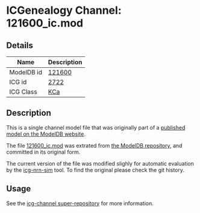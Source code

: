 # ICGenealogy Channel: 121600\_ic.mod

## Details

Name | Description
---- | -----------
ModelDB id | [121600](http://senselab.med.yale.edu/ModelDB/ShowModel.cshtml?model=121600)
ICG id | [2722](http://icg.neurotheory.ox.ac.uk/channels/5/2722)
ICG Class | [KCa](http://icg.neurotheory.ox.ac.uk/channels/5)

## Description

This is a single channel model file that was originally part of a [published model on the ModelDB website](http://senselab.med.yale.edu/mModelDB/ShowModel.cshtml?model=121600).


The file [121600\_ic.mod](121600_ic.mod) was extrated from [the ModelDB repository](http://senselab.med.yale.edu/ModelDB/ShowModel.cshtml?model=121600), and committed in its original form.

The current version of the file was modified slighly for automatic evaluation by the [icg-nrn-sim](https://github.com/icgenealogy/icg-nrn-sim) tool. To find the original please check the git history.


## Usage

See the [icg-channel super-repository](https://github.com/icgenealogy/icg-channels) for more information.